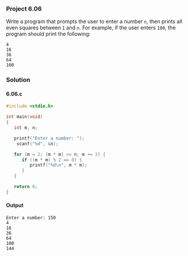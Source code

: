### Project 6.06
Write a program that prompts the user to enter a number `n`, then prints all even squares between `1` and `n`. For example, if the user enters `100`, the program should print the following:
```
4
16
36
64
100
```
### Solution
#### 6.06.c
```c
#include <stdio.h>

int main(void)
{
   int m, n;

   printf("Enter a number: ");
    scanf("%d", &n);

   for (m = 2; (m * m) <= n; m += 2) {
      if ((m * m) % 2 == 0) {
         printf("%d\n", m * m);
      }
   }

   return 0;
}
```
#### Output
```
Enter a number: 150
4
16
36
64
100
144
```
